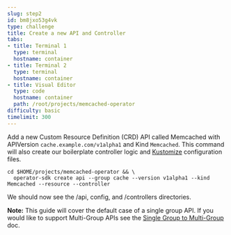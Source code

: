 ```yaml
---
slug: step2
id: bm8jxo53g4vk
type: challenge
title: Create a new API and Controller
tabs:
- title: Terminal 1
  type: terminal
  hostname: container
- title: Terminal 2
  type: terminal
  hostname: container
- title: Visual Editor
  type: code
  hostname: container
  path: /root/projects/memcached-operator
difficulty: basic
timelimit: 300
---
```

Add a new Custom Resource Definition (CRD) API called Memcached with APIVersion `cache.example.com/v1alpha1` and Kind `Memcached`. This command will also create our boilerplate controller logic and [Kustomize](https://kustomize.io) configuration files.

```
cd $HOME/projects/memcached-operator && \
  operator-sdk create api --group cache --version v1alpha1 --kind Memcached --resource --controller
```


We should now see the /api, config, and /controllers directories.

**Note:** This guide will cover the default case of a single group API. If you would like to support Multi-Group APIs see the [Single Group to Multi-Group](https://book.kubebuilder.io/migration/multi-group.html) doc.

